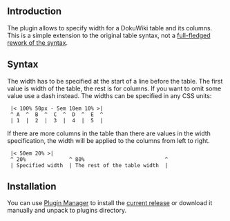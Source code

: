 ## Introduction ##

The plugin allows to specify width for a DokuWiki table and its columns. This is a simple extension to the original table syntax, not a [full-fledged rework of the syntax](http://www.dokuwiki.org/plugin:exttab1).


## Syntax ##

The width has to be specified at the start of a line before the table. The first value is width of the table, the rest is for columns. If you want to omit some value use a dash instead. The widths can be specified in any CSS units:

```
 |< 100% 50px - 5em 10em 10% >|
 ^ A  ^  B  ^  C  ^  D  ^  E  ^
 | 1  |  2  |  3  |  4  |  5  |
```

If there are more columns in the table than there are values in the width specification, the width will be applied to the columns from left to right.

```
 |< 50em 20% >|
 ^ 20%              ^ 80%                          ^
 | Specified width  | The rest of the table width  |
```


## Installation ##

You can use [Plugin Manager](http://www.dokuwiki.org/plugin:plugin) to install the [current release](http://dwp-forge.googlecode.com/files/tablewidth-2009-02-14.zip) or download it manually and unpack to plugins directory.